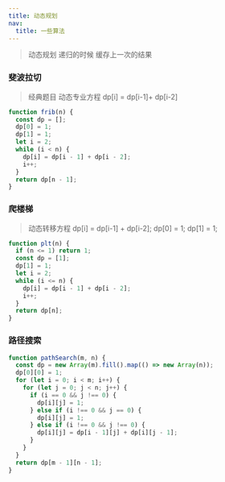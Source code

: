 ```yaml
---
title: 动态规划
nav:
  title: 一些算法
---
```


> 动态规划 递归的时候 缓存上一次的结果

### 斐波拉切

> 经典题目 动态专业方程 dp[i] = dp[i-1]+ dp[i-2]

```js
function frib(n) {
  const dp = [];
  dp[0] = 1;
  dp[1] = 1;
  let i = 2;
  while (i < n) {
    dp[i] = dp[i - 1] + dp[i - 2];
    i++;
  }
  return dp[n - 1];
}
```

### 爬楼梯

> 动态转移方程 dp[i] = dp[i-1] + dp[i-2]; dp[0] = 1; dp[1] = 1;

```js
function plt(n) {
  if (n <= 1) return 1;
  const dp = [1];
  dp[1] = 1;
  let i = 2;
  while (i <= n) {
    dp[i] = dp[i - 1] + dp[i - 2];
    i++;
  }
  return dp[n];
}
```

### 路径搜索

```js
function pathSearch(m, n) {
  const dp = new Array(m).fill().map(() => new Array(n));
  dp[0][0] = 1;
  for (let i = 0; i < m; i++) {
    for (let j = 0; j < n; j++) {
      if (i == 0 && j !== 0) {
        dp[i][j] = 1;
      } else if (i !== 0 && j == 0) {
        dp[i][j] = 1;
      } else if (i !== 0 && j !== 0) {
        dp[i][j] = dp[i - 1][j] + dp[i][j - 1];
      }
    }
  }
  return dp[m - 1][n - 1];
}
```
